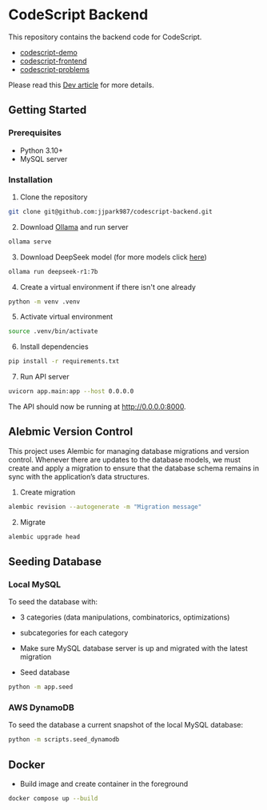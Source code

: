 # CodeScript Backend

This repository contains the backend code for CodeScript.

- [codescript-demo](https://github.com/jjpark987/codescript-demo)
- [codescript-frontend](https://github.com/jjpark987/codescript-frontend)
- [codescript-problems](https://github.com/jjpark987/codescript-problems)

Please read this [Dev article](https://dev.to/jjpark987/building-a-code-problem-solving-assistant-4b71) for more details.

## Getting Started

### Prerequisites

- Python 3.10+
- MySQL server

### Installation

1. Clone the repository

```zsh
git clone git@github.com:jjpark987/codescript-backend.git
```

2. Download [Ollama](https://ollama.com/) and run server

```zsh
ollama serve
```

3. Download DeepSeek model (for more models click [here](https://ollama.com/library/deepseek-r1:7b))

```zsh
ollama run deepseek-r1:7b
```

4. Create a virtual environment if there isn't one already

```zsh
python -m venv .venv
```

5. Activate virtual environment

```zsh
source .venv/bin/activate
```

6. Install dependencies

```zsh
pip install -r requirements.txt
```

7. Run API server

```zsh
uvicorn app.main:app --host 0.0.0.0
```

The API should now be running at http://0.0.0.0:8000.

## Alebmic Version Control

This project uses Alembic for managing database migrations and version control. Whenever there are updates to the database models, we must create and apply a migration to ensure that the database schema remains in sync with the application’s data structures.

1. Create migration

```zsh
alembic revision --autogenerate -m "Migration message"
```

2. Migrate

```zsh
alembic upgrade head
```

## Seeding Database

### Local MySQL

To seed the database with:
- 3 categories (data manipulations, combinatorics, optimizations)
- subcategories for each category

- Make sure MySQL database server is up and migrated with the latest migration

- Seed database

```zsh
python -m app.seed
```

### AWS DynamoDB

To seed the database a current snapshot of the local MySQL database:

```zsh
python -m scripts.seed_dynamodb
```

## Docker

- Build image and create container in the foreground

```zsh
docker compose up --build
```
